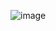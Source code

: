 ![image](https://github.com/web-god/indian-flag/assets/132649294/602e6dde-2c93-4634-8c4e-b1fbf880b830)
